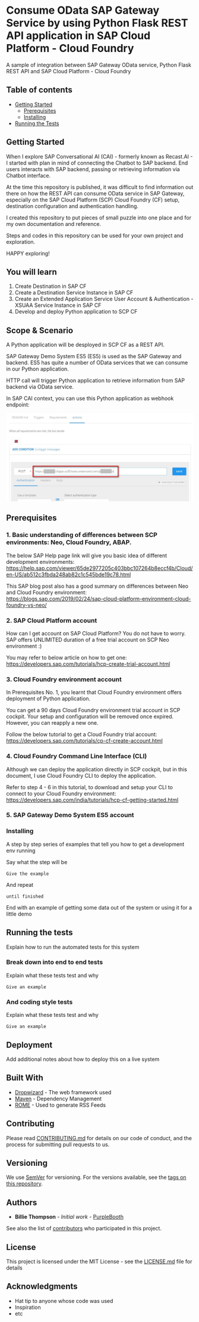 # Consume OData SAP Gateway Service by using Python Flask REST API application in SAP Cloud Platform - Cloud Foundry
A sample of integration between SAP Gateway OData service, Python Flask REST API and SAP Cloud Platform - Cloud Foundry

## Table of contents
* [Getting Started](#getting-started)
  * [Prerequisites](#prerequisites)
  * [Installing](#installing)
* [Running the Tests](#running-the-test)


## Getting Started

When I explore SAP Conversational AI (CAI) - formerly known as Recast.AI - I started with plan in mind of connecting the Chatbot to SAP backend. End users interacts with SAP backend, passing or retrieving information via Chatbot interface.

At the time this repository is published, it was difficult to find information out there on how the REST API can consume OData service in SAP Gateway, especially on the SAP Cloud Platform (SCP) Cloud Foundry (CF) setup, destination configuration and authentication handling.

I created this repository to put pieces of small puzzle into one place and for my own documentation and reference.

Steps and codes in this repository can be used for your own project and exploration.

HAPPY exploring!

## You will learn

1. Create Destination in SAP CF
2. Create a Destination Service Instance in SAP CF
3. Create an Extended Application Service User Account & Authentication - XSUAA Service Instance in SAP CF
4. Develop and deploy Python application to SCP CF

## Scope & Scenario

A Python application will be desployed in SCP CF as a REST API.

SAP Gateway Demo System ES5 (ES5) is used as the SAP Gateway and backend. ES5 has quite a number of OData services that we can consume in our Python application.

HTTP call will trigger Python application to retrieve information from SAP backend via OData service.

In SAP CAI context, you can use this Python application as webhook endpoint:

![CAI Webhook endpoint](/images/cai_webhook_endpoint.jpg)

## Prerequisites

### 1.  Basic understanding of differences between SCP environments: Neo, Cloud Foundry, ABAP.

The below SAP Help page link will give you basic idea of different development environments:
https://help.sap.com/viewer/65de2977205c403bbc107264b8eccf4b/Cloud/en-US/ab512c3fbda248ab82c1c545bde19c78.html

This SAP blog post also has a good summary on differences between Neo and Cloud Foundry environment:  
https://blogs.sap.com/2019/02/24/sap-cloud-platform-environment-cloud-foundry-vs-neo/


### 2.  SAP Cloud Platform account

How can I get account on SAP Cloud Platform? You do not have to worry. SAP offers UNLIMITED duration of a free trial account on SCP Neo environment :)

You may refer to below article on how to get one:  
https://developers.sap.com/tutorials/hcp-create-trial-account.html


### 3. Cloud Foundry environment account

In Prerequisites No. 1, you learnt that Cloud Foundry environment offers deployment of Python application.

You can get a 90 days Cloud Foundry environment trial account in SCP cockpit. Your setup and configuration will be removed once expired. However, you can reapply a new one.

Follow the below tutorial to get a Cloud Foundry trial account:  
https://developers.sap.com/tutorials/cp-cf-create-account.html

### 4. Cloud Foundry Command Line Interface (CLI)

Although we can deploy the application directly in SCP cockpit, but in this document, I use Cloud Foundry CLI to deploy the application.

Refer to step 4 - 6 in this tutorial, to download and setup your CLI to connect to your Cloud Foundry environment:  
https://developers.sap.com/india/tutorials/hcp-cf-getting-started.html


### 5. SAP Gateway Demo System ES5 account



### Installing

A step by step series of examples that tell you how to get a development env running

Say what the step will be

```
Give the example
```

And repeat

```
until finished
```

End with an example of getting some data out of the system or using it for a little demo

## Running the tests

Explain how to run the automated tests for this system

### Break down into end to end tests

Explain what these tests test and why

```
Give an example
```

### And coding style tests

Explain what these tests test and why

```
Give an example
```

## Deployment

Add additional notes about how to deploy this on a live system

## Built With

* [Dropwizard](http://www.dropwizard.io/1.0.2/docs/) - The web framework used
* [Maven](https://maven.apache.org/) - Dependency Management
* [ROME](https://rometools.github.io/rome/) - Used to generate RSS Feeds

## Contributing

Please read [CONTRIBUTING.md](https://gist.github.com/PurpleBooth/b24679402957c63ec426) for details on our code of conduct, and the process for submitting pull requests to us.

## Versioning

We use [SemVer](http://semver.org/) for versioning. For the versions available, see the [tags on this repository](https://github.com/your/project/tags).

## Authors

* **Billie Thompson** - *Initial work* - [PurpleBooth](https://github.com/PurpleBooth)

See also the list of [contributors](https://github.com/your/project/contributors) who participated in this project.

## License

This project is licensed under the MIT License - see the [LICENSE.md](LICENSE.md) file for details

## Acknowledgments

* Hat tip to anyone whose code was used
* Inspiration
* etc

